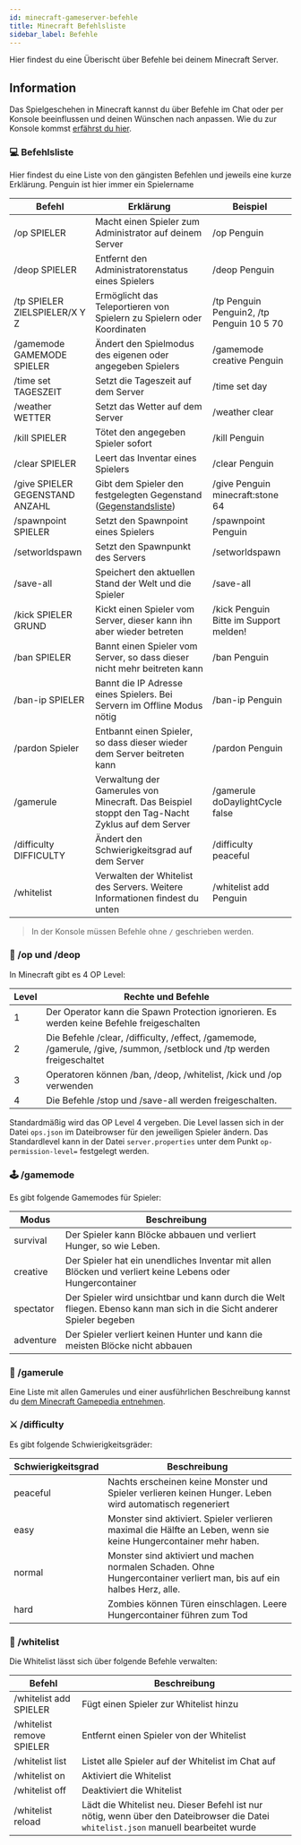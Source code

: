 ```yaml
---
id: minecraft-gameserver-befehle
title: Minecraft Befehlsliste
sidebar_label: Befehle
---
```

Hier findest du eine Überischt über Befehle bei deinem Minecraft Server.


## Information
Das Spielgeschehen in Minecraft kannst du über Befehle im Chat oder per Konsole beeinflussen und deinen Wünschen nach anpassen.
Wie du zur Konsole kommst [erfährst du hier](gameserver#-gameserver-panel).

### 💻 Befehlsliste
Hier findest du eine Liste von den gängisten Befehlen und jeweils eine kurze Erklärung. Penguin ist hier immer ein Spielername

Befehl  | Erklärung  | Beispiel
------  | ------     | ------
/op SPIELER    | Macht einen Spieler zum Administrator auf deinem Server       | /op Penguin
/deop SPIELER  | Entfernt den Administratorenstatus eines Spielers       | /deop Penguin
/tp SPIELER ZIELSPIELER/X Y Z  | Ermöglicht das Teleportieren von Spielern zu Spielern oder Koordinaten     | /tp Penguin Penguin2, /tp Penguin 10 5 70
/gamemode GAMEMODE SPIELER  | Ändert den Spielmodus des eigenen oder angegeben Spielers | /gamemode creative Penguin
/time set TAGESZEIT  | Setzt die Tageszeit auf dem Server | /time set day
/weather WETTER  | Setzt das Wetter auf dem Server | /weather clear
/kill SPIELER  | Tötet den angegeben Spieler sofort | /kill Penguin
/clear SPIELER  | Leert das Inventar eines Spielers | /clear Penguin
/give SPIELER GEGENSTAND ANZAHL  | Gibt dem Spieler den festgelegten Gegenstand ([Gegenstandsliste](https://minecraftitemids.com/)) | /give Penguin minecraft:stone 64
/spawnpoint SPIELER | Setzt den Spawnpoint eines Spielers | /spawnpoint Penguin
/setworldspawn | Setzt den Spawnpunkt des Servers | /setworldspawn
/save-all | Speichert den aktuellen Stand der Welt und die Spieler | /save-all
/kick SPIELER GRUND | Kickt einen Spieler vom Server, dieser kann ihn aber wieder betreten | /kick Penguin Bitte im Support melden!
/ban SPIELER | Bannt einen Spieler vom Server, so dass dieser nicht mehr beitreten kann | /ban Penguin
/ban-ip SPIELER | Bannt die IP Adresse eines Spielers. Bei Servern im Offline Modus nötig | /ban-ip Penguin
/pardon Spieler | Entbannt einen Spieler, so dass dieser wieder dem Server beitreten kann | /pardon Penguin
/gamerule | Verwaltung der Gamerules von Minecraft. Das Beispiel stoppt den Tag-Nacht Zyklus auf dem Server | /gamerule doDaylightCycle false
/difficulty DIFFICULTY | Ändert den Schwierigkeitsgrad auf dem Server | /difficulty peaceful
/whitelist | Verwalten der Whitelist des Servers. Weitere Informationen findest du unten | /whitelist add Penguin

> In der Konsole müssen Befehle ohne `/` geschrieben werden. 

### 🚨 /op und /deop

In Minecraft gibt es 4 OP Level:

Level  | Rechte und Befehle  
------  | ------     
1 | Der Operator kann die Spawn Protection ignorieren. Es werden keine Befehle freigeschalten
2 | Die Befehle /clear, /difficulty, /effect, /gamemode, /gamerule, /give, /summon, /setblock und /tp werden freigeschaltet
3 | Operatoren können /ban, /deop, /whitelist, /kick und /op verwenden
4 | Die Befehle /stop und /save-all werden freigeschalten.

Standardmäßig wird das OP Level 4 vergeben. Die Level lassen sich in der Datei `ops.json` im Dateibrowser für den jeweiligen Spieler ändern.
Das Standardlevel kann in der Datei `server.properties` unter dem Punkt `op-permission-level=` festgelegt werden.

### 🕹 /gamemode

Es gibt folgende Gamemodes für Spieler:

Modus  | Beschreibung  
------  | ------     
survival | Der Spieler kann Blöcke abbauen und verliert Hunger, so wie Leben.
creative | Der Spieler hat ein unendliches Inventar mit allen Blöcken und verliert keine Lebens oder Hungercontainer
spectator | Der Spieler wird unsichtbar und kann durch die Welt fliegen. Ebenso kann man sich in die Sicht anderer Spieler begeben 
adventure | Der Spieler verliert keinen Hunter und kann die meisten Blöcke nicht abbauen

### 📕 /gamerule

Eine Liste mit allen Gamerules und einer ausführlichen Beschreibung kannst du [dem Minecraft Gamepedia entnehmen](https://minecraft-de.gamepedia.com/Befehl/gamerule).

### ⚔ /difficulty

Es gibt folgende Schwierigkeitsgräder:

Schwierigkeitsgrad  | Beschreibung  
------  | ------     
peaceful | Nachts erscheinen keine Monster und Spieler verlieren keinen Hunger. Leben wird automatisch regeneriert
easy | Monster sind aktiviert. Spieler verlieren maximal die Hälfte an Leben, wenn sie keine Hungercontainer mehr haben.
normal | Monster sind aktiviert und machen normalen Schaden. Ohne Hungercontainer verliert man, bis auf ein halbes Herz, alle.
hard | Zombies können Türen einschlagen. Leere Hungercontainer führen zum Tod

### 📃 /whitelist

Die Whitelist lässt sich über folgende Befehle verwalten: 

Befehl  | Beschreibung  
------  | ------     
/whitelist add SPIELER | Fügt einen Spieler zur Whitelist hinzu
/whitelist remove SPIELER | Entfernt einen Spieler von der Whitelist
/whitelist list | Listet alle Spieler auf der Whitelist im Chat auf
/whitelist on | Aktiviert die Whitelist
/whitelist off | Deaktiviert die Whitelist
/whitelist reload | Lädt die Whitelist neu. Dieser Befehl ist nur nötig, wenn über den Dateibrowser die Datei `whitelist.json` manuell bearbeitet wurde